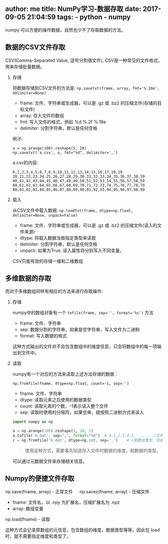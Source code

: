 author: me
title: NumPy学习-数据存取
date: 2017-09-05 21:04:59
tags:
    - python
    - numpy
---

numpy 可以方便的操作数据，自然也少不了存取数据的方法。

## 数据的CSV文件存取

CSV(Comma-Separated Value, 逗号分割值文件), CSV是一种常见的文件格式，用来存储批量数据。

1. 存储

    将数据存储到CSV文件的方法是: `np.savetxt(frame, array, fmt='%.18e', delimiter=None)`

    - frame: 文件、字符串或生成器，可以是 .gz 或 .bz2 的压缩文件(存储的目标文件)
    - array: 存入文件的数组
    - fmt: 写入文件的格式，例如 %d  %.2f  %.18e
    - delimiter: 分割字符串，默认是任何空格

    例子:

    ```
    a = np.arange(100).reshape(5, 20)
    np.savetxt('a.csv', a, fmt="%d", delimiter=',')
    ```

    a.csv的内容:

    ```
    0,1,2,3,4,5,6,7,8,9,10,11,12,13,14,15,16,17,18,19
    20,21,22,23,24,25,26,27,28,29,30,31,32,33,34,35,36,37,38,39
    40,41,42,43,44,45,46,47,48,49,50,51,52,53,54,55,56,57,58,59
    60,61,62,63,64,65,66,67,68,69,70,71,72,73,74,75,76,77,78,79
    80,81,82,83,84,85,86,87,88,89,90,91,92,93,94,95,96,97,98,99
    ```

2. 载入

    从CSV文件中载入数据: `np.loadtxt(frame, dtype=np.float, delimiter=None, unpack=False)`

    - frame: 文件、字符串或生成器，可以是 .gz 或 .bz2 的压缩文件(读入的文件来源)
    - dtype: 将载入数据当做指定类型来读取
    - delimiter: 分割字符串，默认是任何空格
    - unpack: 如果为True, 读入属性将分别写入不同变量。

    CSV只能有效的存储一维和二维数组

## 多维数据的存取

而对于多维数组同样有相应的方法来进行存取操作:

1. 存储

    numpy中的数组对象有一个 `tofile(frame, sep='', format='%s')` 方法

    - frame: 文件、字符串
    - sep: 数据分割的字符串，如果是空字符串，写入文件为二进制
    - format: 写入数据的格式

    这种方式输出的文件并不会包含数组中的维度信息，只会将数组中的每一项输出到文件中。

2. 读取

    numpy有一个对应的方法来读取上述方法存储的数据：

    ```
    np.fromfile(fname, dtype=np.float, count=-1, sep='')
    ```

    - fname: 文件、字符串
    - dtype: 读取元素之后使用的数据类型
    - count: 读取元素的个数，-1表示读入整个文件
    - sep: 读取时使用的分隔符，如果空串，就按照二进制方式来读入

    ```python
    import numpy as np

    a = np.arange(100).reshape(5, 10, 2)
    a.tofile('b.dat', sep=",", format="%d")  # 0,1,2,3,4,5, .......(文件中不包含维度信息)
    c = np.fromfile('b.dat', dtype=np.int, sep=',')    # c是数组类型，但是就是一个简单的一维数组，包含所有数据，如果需要还原原数组，还需要使用　reshape　或者 resize, 来改变维度。
    ```

    > 使用这种方式，需要事先知道存入文件时数据的维度，和数据的类型。

    可以通过元数据文件来存储相关信息。


## Numpy的便捷文件存取

np.save(fname, array)  -  正常文件 　
np.savez(fname, array)   -  压缩文件

- fname: 文件名，以 .npy 为扩展名，压缩扩展名为 .npz
- array: 数组变量

np.load(fname)  - 读取

这种方式会记录原数组的元信息，包含数组的维度，数据类型等等，因此在 load 时，就不需要指定维度和类型了。


